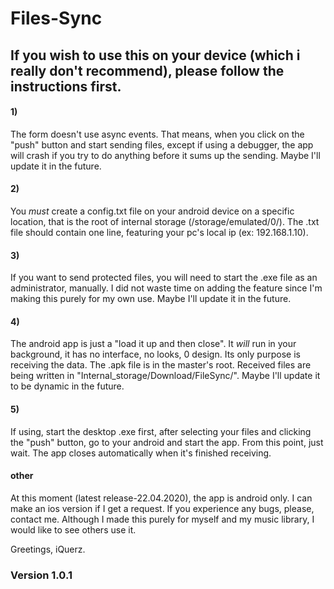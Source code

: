 # Files-Sync

## If you wish to use this on your device (which i really don't recommend), please follow the instructions first.

#### 1)
 The form doesn't use async events. That means, when you click on the "push" button and start sending files, except if using a debugger, the app will crash if you try to do anything before it sums up the sending. Maybe I'll update it in the future.
#### 2)
 You *must* create a config.txt file on your android device on a specific location, that is the root of internal storage (/storage/emulated/0/). The .txt file should contain one line, featuring your pc's local ip (ex: 192.168.1.10).
#### 3)
 If you want to send protected files, you will need to start the .exe file as an administrator, manually. I did not waste time on adding the feature since I'm making this purely for my own use. Maybe I'll update it in the future.
#### 4)
 The android app is just a "load it up and then close". It *will* run in your background, it has no interface, no looks, 0 design. Its only purpose is receiving the data. The .apk file is in the master's root. Received files are being written in "Internal_storage/Download/FileSync/". Maybe I'll update it to be dynamic in the future.
#### 5)
 If using, start the desktop .exe first, after selecting your files and clicking the "push" button, go to your android and start the app. From this point, just wait. The app closes automatically when it's finished receiving.

#### other
At this moment (latest release-22.04.2020), the app is android only. I can make an ios version if I get a request. If you experience any bugs, please, contact me. Although I made this purely for myself and my music library, I would like to see others use it.

Greetings, iQuerz.

### Version 1.0.1
